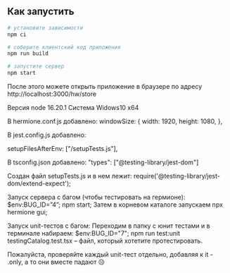 ## Как запустить

```sh
# установите зависимости
npm ci

# соберите клиентский код приложения
npm run build

# запустите сервер
npm start
```

После этого можете открыть приложение в браузере по адресу http://localhost:3000/hw/store

Версия node 16.20.1
Система Widows10 x64

В hermione.conf.js добавлено:
windowSize: {
        width: 1920,
        height: 1080,
      },

В jest.config.js добавлено:

setupFilesAfterEnv: ["<rootDir>/setupTests.js"],

В tsconfig.json добавлено:
"types": ["@testing-library/jest-dom"]

Создан файл setupTests.js и в нем лежит:
require('@testing-library/jest-dom/extend-expect');

Запуск сервера с багом (чтобы тестировать на гермионе):
$env:BUG_ID=”4”; npm start;
Затем в корневом каталоге запускаем npx hermione gui;

Запуск unit-тестов с багом:
Переходим в папку с юнит тестами и в терминале набираем:
$env:BUG_ID="7"; npm run test:unit testingCatalog.test.tsx – файл, который хотетите протестировать.

Пожалуйста, проверяйте каждый unit-тест отдельно, добавляя к it - .only, а то они вместе падают ☹


